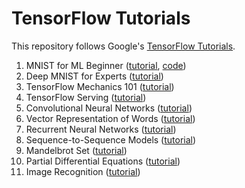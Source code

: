 # TensorFlow Tutorials

This repository follows Google's [TensorFlow Tutorials](https://www.tensorflow.org/tutorials/index.html).

1. MNIST for ML Beginner ([tutorial](https://www.tensorflow.org/tutorials/mnist/beginners/index.html), [code](01-mnist-for-ml-beginners/01-mnist-for-ml-beginners.py))
2. Deep MNIST for Experts ([tutorial](https://www.tensorflow.org/tutorials/mnist/pros/index.html))
3. TensorFlow Mechanics 101 ([tutorial](https://www.tensorflow.org/tutorials/mnist/tf/index.html))
4. TensorFlow Serving ([tutorial](https://www.tensorflow.org/tutorials/tfserve/index.html))
5. Convolutional Neural Networks ([tutorial](https://www.tensorflow.org/tutorials/deep_cnn/index.html))
6. Vector Representation of Words ([tutorial](https://www.tensorflow.org/tutorials/word2vec/index.html))
7. Recurrent Neural Networks ([tutorial](https://www.tensorflow.org/tutorials/recurrent/index.html))
8. Sequence-to-Sequence Models ([tutorial](https://www.tensorflow.org/tutorials/seq2seq/index.html))
9. Mandelbrot Set ([tutorial](https://www.tensorflow.org/tutorials/mandelbrot/index.html))
10. Partial Differential Equations ([tutorial](https://www.tensorflow.org/tutorials/pdes/index.html))
11. Image Recognition ([tutorial](https://www.tensorflow.org/tutorials/image_recognition/index.html))
